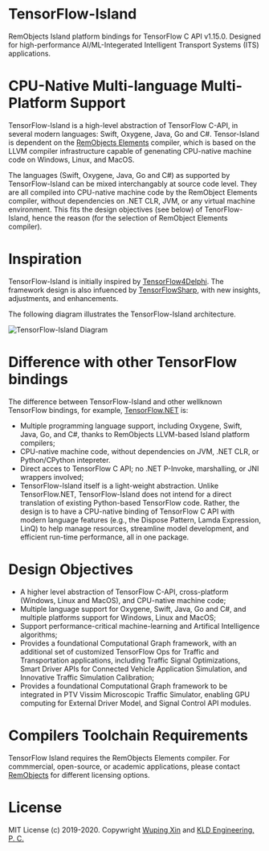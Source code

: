 # TensorFlow-Island
RemObjects Island platform bindings for TensorFlow C API v1.15.0. Designed for high-performance AI/ML-Integerated Intelligent Transport Systems (ITS) applications.

# CPU-Native Multi-language Multi-Platform Support
TensorFlow-Island is a high-level abstraction of TensorFlow C-API, in several modern languages: Swift, Oxygene, Java, Go and C#.  Tensor-Island is dependent on the [RemObjects Elements](https://www.remobjects.com) compiler, which is based on the LLVM compiler infrastructure capable of genenating CPU-native machine code on Windows, Linux, and MacOS.

The languages (Swift, Oxygene, Java, Go and C#) as supported by TensorFlow-Island can be mixed interchangably at source code level. They are all compiled into CPU-native machine code by the RemObject Elements compiler, without dependencies on .NET CLR, JVM, or any virtual machine environment. This fits the design objectives (see below) of TenorFlow-Island, hence the reason (for the selection of RemObject Elements compiler).

# Inspiration
TensorFlow-Island is initially inspired by [TensorFlow4Delphi](https://github.com/hartmutdavid/TensorFlow4Delphi). The framework design is also infuenced by [TensorFlowSharp](https://github.com/migueldeicaza/TensorFlowSharp), with new insights, adjustments, and enhancements.

The following diagram illustrates the TensorFlow-Island architecture.

![TensorFlow-Island Diagram](../master/Images/TensorFlow-Island-Diagram.png) 

# Difference with other TensorFlow bindings
The difference between TensorFlow-Island and other wellknown TensorFlow bindings, for example, [TensorFlow.NET](https://github.com/SciSharp/TensorFlow.NET) is:
- Multiple programming language support, including Oxygene, Swift, Java, Go, and C#, thanks to RemObjects LLVM-based Island platform compilers;
- CPU-native machine code, without dependencies on JVM, .NET CLR, or Python/CPython intepreter. 
- Direct acces to TensorFlow C API; no .NET P-Invoke, marshalling, or JNI wrappers involved;
- TensorFlow-Island itself is a light-weight abstraction. Unlike TensorFlow.NET, TensorFlow-Island does not intend for a direct translation of existing Python-based TensorFlow code. Rather, the design is to have a CPU-native binding of TensorFlow C API with modern language features (e.g., the Dispose Pattern, Lamda Expression, LinQ) to help manage resources, streamline model development, and efficient run-time performance, all in one package.

# Design Objectives
 - A higher level abstraction of TensorFlow C-API,  cross-platform (Windows, Linux and MacOS), and CPU-native machine code;
 - Multiple language support for Oxygene, Swift, Java, Go and C#, and multiple platforms support for Windows, Linux and MacOS;
 - Support performance-critical machine-learning and Artifical Intelligence algorithms;
 - Provides a foundational Computational Graph framework, with an additional set of customized TensorFlow Ops for Traffic and Transportation applications, including Traffic Signal Optimizations, Smart Driver APIs for Connected Vehicle Application Simulation, and Innovative Traffic Simulation Calibration;
 - Provides a foundational Computational Graph framework to be integrated in PTV Vissim Microscopic Traffic Simulator, enabling GPU computing for External Driver Model, and Signal Control API modules.

# Compilers Toolchain Requirements
TensorFlow Island requires the RemObjects Elements compiler. For commmercial, open-source, or academic applications, please contact [RemObjects](https://www.elementscompiler.com/elements/) for different licensing options.

# License
MIT License (c) 2019-2020. Copywright [Wuping Xin](wupingxin.net) and [KLD Engineering, P. C.](www.kldcompanies.com) 
